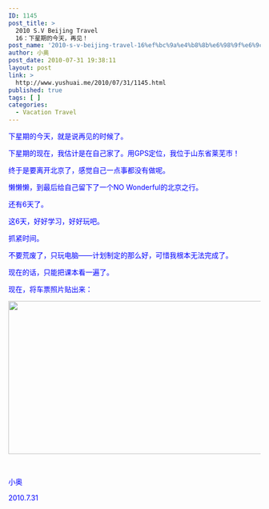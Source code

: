 ```yaml
---
ID: 1145
post_title: >
  2010 S.V Beijing Travel
  16：下星期的今天，再见！
post_name: '2010-s-v-beijing-travel-16%ef%bc%9a%e4%b8%8b%e6%98%9f%e6%9c%9f%e7%9a%84%e4%bb%8a%e5%a4%a9%ef%bc%8c%e5%86%8d%e8%a7%81%ef%bc%81'
author: 小奥
post_date: 2010-07-31 19:38:11
layout: post
link: >
  http://www.yushuai.me/2010/07/31/1145.html
published: true
tags: [ ]
categories:
  - Vacation Travel
---
```

<span style="color: #0000ff;">下星期的今天，就是说再见的时候了。</span>

<span style="color: #0000ff;">下星期的现在，我估计是在自己家了。用GPS定位，我位于山东省莱芜市！<!--more--></span>

<span style="color: #0000ff;">终于是要离开北京了，感觉自己一点事都没有做呢。</span>

<span style="color: #0000ff;">懒懒懒，到最后给自己留下了一个NO Wonderful的北京之行。</span>

<span style="color: #0000ff;">还有6天了。</span>

<span style="color: #0000ff;">这6天，好好学习，好好玩吧。</span>

<span style="color: #0000ff;">抓紧时间。</span>

<span style="color: #0000ff;">不要荒废了，只玩电脑——计划制定的那么好，可惜我根本无法完成了。</span>

<span style="color: #0000ff;">现在的话，只能把课本看一遍了。</span>

<span style="color: #0000ff;">现在，将车票照片贴出来：</span>

<span style="color: #0000ff;"><img class="alignnone" title="火车票" src="http://image163.poco.cn/mypoco/myphoto/20100731/19/4269732320100731194014068.jpg" alt="" width="545" height="306" /></span>

<span style="color: #0000ff;"> </span>

<span style="color: #0000ff;">小奥</span>

<span style="color: #0000ff;">2010.7.31</span>